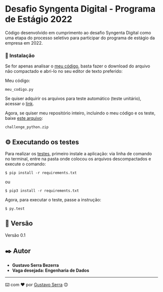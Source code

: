 # Desafio Syngenta Digital - Programa de Estágio 2022

Código desenvolvido em cumprimento ao desafio Syngenta Digital como uma etapa do processo seletivo para participar do programa de estágio da empresa em 2022.

### 🔧 Instalação

Se for apenas analisar o [meu código](https://github.com/Ochuat/Desafio-Syngenta-2022/blob/master/meu_codigo.py), basta fazer o download do arquivo não compactado e abri-lo no seu editor de texto preferido: 

Meu código:

```
meu_codigo.py
```

Se quiser adquirir os arquivos para teste automático (teste unitário), acessar o [link](https://github.com/syngenta-digital/challenge-python-hotel-reservation-test).

Agora, se quiser meu repositório inteiro, incluindo o meu código e os teste, baixe [este arquivo](https://github.com/Ochuat/Desafio-Syngenta-2022/blob/master/challenge_python.zip):

```
challenge_python.zip
```

## ⚙️ Executando os testes

Para realizar os [testes](https://github.com/syngenta-digital/challenge-python-hotel-reservation-test), primeiro instale a aplicação: via linha de comando no terminal, entre na pasta onde colocou os arquivos descompactados e execute o comando:

```
$ pip install -r requirements.txt
```
ou
```
$ pip3 install -r requirements.txt
```

Agora, para executar o teste, passe a instrução:

```
$ py.test
```

## 📌 Versão

Versão 0.1

## ✒️ Autor

* **Gustavo Serra Bezerra**
* **Vaga desejada: Engenharia de Dados**

---
⌨️ com ❤️ por [Gustavo Serra](https://www.linkedin.com/in/gustavoserrabezerra/) 😊